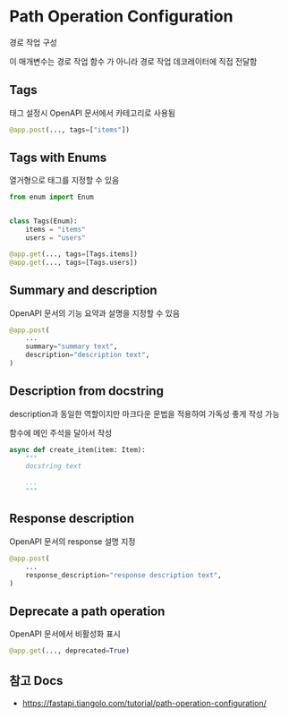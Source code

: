 # Path Operation Configuration

경로 작업 구성

이 매개변수는 경로 작업 함수 가 아니라 경로 작업 데코레이터에 직접 전달함


## Tags

태그 설정시 OpenAPI 문서에서 카테고리로 사용됨

```python
@app.post(..., tags=["items"])
```


## Tags with Enums

열거형으로 태그를 지정할 수 있음

```python
from enum import Enum


class Tags(Enum):
    items = "items"
    users = "users"

@app.get(..., tags=[Tags.items])
@app.get(..., tags=[Tags.users])
```


## Summary and description

OpenAPI 문서의 기능 요약과 설명을 지정할 수 있음

```python
@app.post(
    ...
    summary="summary text",
    description="description text",
)
```


## Description from docstring

description과 동일한 역할이지만 마크다운 문법을 적용하여 가독성 좋게 작성 가능

함수에 메인 주석을 달아서 작성

```python
async def create_item(item: Item):
    """
    docstring text

    ...
    """
```


## Response description

OpenAPI 문서의 response 설명 지정

```python
@app.post(
    ...
    response_description="response description text",
)
```


## Deprecate a path operation

OpenAPI 문서에서 비활성화 표시

```python
@app.get(..., deprecated=True)
```


## 참고 Docs

- https://fastapi.tiangolo.com/tutorial/path-operation-configuration/
